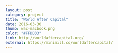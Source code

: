 ```yaml
---
layout: post
category: project
title: "World After Capital"
date: 2016-03-30
thumb: wac-macbook.png
color: "#FFDD33"
link: http://worldaftercapital.org/
external: https://minimill.co/worldaftercapital/
---
```

